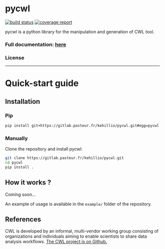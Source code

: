 # pycwl

[![build status](https://gitlab.pasteur.fr/kehillio/pycwl/badges/master/build.svg)](https://gitlab.pasteur.fr/kehillio/pycwl/commits/master)
[![coverage report](https://gitlab.pasteur.fr/kehillio/pycwl/badges/master/coverage.svg)](https://gitlab.pasteur.fr/kehillio/pycwl/commits/master)

pycwl is a python library for the manipulation and generation of CWL tool.

### Full documentation: [here]()

### License

------------------------

# Quick-start guide

## Installation

### Pip

```bash
pip install git+https://gitlab.pasteur.fr/kehillio/pycwl.git#egg=pycwl
```

### Manually

Clone the repository and install pycwl:

```bash
git clone https://gitlab.pasteur.fr/kehillio/pycwl.git
cd pycwl
pip install .
```

## How it works ?

Coming soon...

An example of usage is available in the `example/` folder of the repository.

## References

CWL is developed by an informal, multi-vendor working group consisting of
organizations and individuals aiming to enable scientists to share data
analysis workflows.  [The CWL project is on Github.](https://github.com/common-workflow-language/common-workflow-language)
